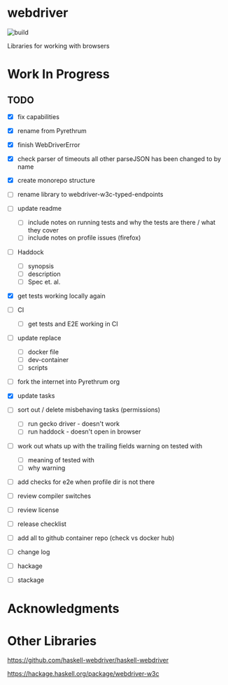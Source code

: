 # webdriver
![build](https://github.com/pyrethrum/webdriver/actions/workflows/cicd.yaml/badge.svg?branch=main)

Libraries for working with browsers

# Work In Progress

## TODO

- [x] fix capabilities
- [x] rename from Pyrethrum
- [x] finish WebDriverError
- [x] check parser of timeouts all other parseJSON has been changed to by name
- [x] create monorepo structure
- [ ] rename library to webdriver-w3c-typed-endpoints
- [ ] update readme
  - [ ] include notes on running tests and why the tests are there / what they cover
  - [ ] include notes on profile issues (firefox)
- [ ] Haddock
  - [ ] synopsis 
  - [ ] description
  - [ ] Spec et. al.
- [x] get tests working locally again
- [ ] CI
  - [ ] get tests and E2E working in CI
- [ ] update replace
  - [ ] docker file
  - [ ] dev-container
  - [ ] scripts
- [ ] fork the internet into Pyrethrum org
- [x] update tasks
- [ ] sort out / delete misbehaving tasks (permissions)
  - [ ] run gecko driver - doesn't work 
  - [ ] run haddock - doesn't open in browser
- [ ] work out whats up with the trailing fields warning on tested with
  - [ ] meaning of tested with
  - [ ] why warning
- [ ] add checks for e2e when profile dir is not there
- [ ] review compiler switches
- [ ] review license
- [ ] release checklist
- [ ] add all to github container repo (check vs docker hub)
- [ ] change log
- [ ] hackage
- [ ] stackage


# Acknowledgments

# Other Libraries

https://github.com/haskell-webdriver/haskell-webdriver

https://hackage.haskell.org/package/webdriver-w3c

